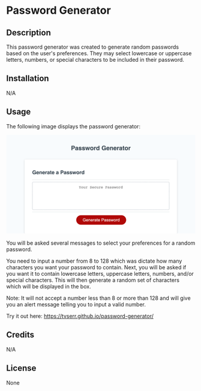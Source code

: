 # Password Generator

## Description

This password generator was created to generate random passwords based on the user's preferences. They may select lowercase or uppercase letters, numbers, or special characters to be included in their password.

## Installation

N/A

## Usage

The following image displays the password generator:

![Password Generator](pg%20screenshot.png)

You will be asked several messages to select your preferences for a random password.

You need to input a number from 8 to 128 which was dictate how many characters you want your password to contain. Next, you will be asked if you want it to contain lowercase letters, uppercase letters, numbers, and/or special characters. This will then generate a random set of characters which will be displayed in the box.

Note: It will not accept a number less than 8 or more than 128 and will give you an alert message telling you to input a valid number.

Try it out here: https://tvserr.github.io/password-generator/

## Credits

N/A

## License

None
